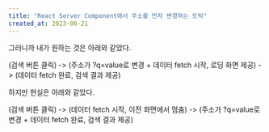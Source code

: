 ```yaml
---
title: "React Server Component에서 주소를 먼저 변경하는 트릭"
created_at: 2023-06-21
---
```


그러니까 내가 원하는 것은 아래와 같았다.

(검색 버튼 클릭) -> (주소가 ?q=value로 변경 + 데이터 fetch 시작, 로딩 화면 제공) -> (데이터 fetch 완료, 검색 결과 제공)

하지만 현실은 아래와 같았다.

(검색 버튼 클릭) -> (데이터 fetch 시작, 이전 화면에서 멈춤) -> (주소가 ?q=value로 변경 + 데이터 fetch 완료, 검색 결과 제공)


